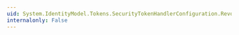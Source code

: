 ```yaml
---
uid: System.IdentityModel.Tokens.SecurityTokenHandlerConfiguration.RevocationMode
internalonly: False
---
```

